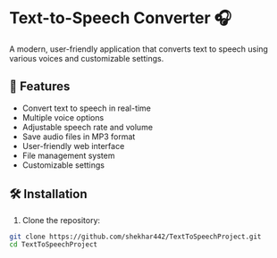 # Text-to-Speech Converter 🎧

A modern, user-friendly application that converts text to speech using various voices and customizable settings.

## 🌟 Features

- Convert text to speech in real-time
- Multiple voice options
- Adjustable speech rate and volume
- Save audio files in MP3 format
- User-friendly web interface
- File management system
- Customizable settings

## 🛠️ Installation

1. Clone the repository:
```bash
git clone https://github.com/shekhar442/TextToSpeechProject.git
cd TextToSpeechProject
